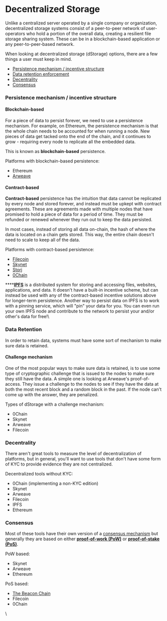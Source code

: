 # Decentralized Storage

Unlike a centralized server operated by a single company or organization, decentralized storage systems consist of a peer-to-peer network of user-operators who hold a portion of the overall data, creating a resilient file storage sharing system. These can be in a blockchain-based application or any peer-to-peer-based network.

When looking at decentralized storage (dStorage) options, there are a few things a user must keep in mind.

* [Persistence mechanism / incentive structure](decentralized-storage.md#persistence-mechanism-incentive-structure)
* [Data retention enforcement](decentralized-storage.md#data-retention)
* [Decentrality](decentralized-storage.md#decentrality)
* [Consensus](decentralized-storage.md#consensus)

### Persistence mechanism / incentive structure <a href="#persistence" id="persistence"></a>

#### Blockchain-based

For a piece of data to persist forever, we need to use a persistence mechanism. For example, on Ethereum, the persistence mechanism is that the whole chain needs to be accounted for when running a node. New pieces of data get tacked onto the end of the chain, and it continues to grow - requiring every node to replicate all the embedded data.

This is known as **blockchain-based** persistence.

Platforms with blockchain-based persistence:

* Ethereum
* [Arweave](https://www.arweave.org/)

#### Contract-based

**Contract-based** persistence has the intuition that data cannot be replicated by every node and stored forever, and instead must be upkept with contract agreements. These are agreements made with multiple nodes that have promised to hold a piece of data for a period of time. They must be refunded or renewed whenever they run out to keep the data persisted.

In most cases, instead of storing all data on-chain, the hash of where the data is located on a chain gets stored. This way, the entire chain doesn't need to scale to keep all of the data.

Platforms with contract-based persistence:

* [Filecoin](https://docs.filecoin.io/about-filecoin/what-is-filecoin/)
* [Skynet](https://siasky.net/)
* [Storj](https://storj.io/)
* [0Chain](https://0chain.net/)

****[**IPFS**](https://docs.ipfs.io/concepts/what-is-ipfs/) is a distributed system for storing and accessing files, websites, applications, and data. It doesn't have a built-in incentive scheme, but can instead be used with any of the contract-based incentive solutions above for longer-term persistence. Another way to persist data on IPFS is to work with a pinning service, which will "pin" your data for you. You can even run your own IPFS node and contribute to the network to persist your and/or other's data for free!\


### Data Retention

In order to retain data, systems must have some sort of mechanism to make sure data is retained.

#### Challenge mechanism <a href="#challenge-mechanism" id="challenge-mechanism"></a>

One of the most popular ways to make sure data is retained, is to use some type of cryptographic challenge that is issued to the nodes to make sure they still have the data. A simple one is looking at Arweave's proof-of-access. They issue a challenge to the nodes to see if they have the data at both the most recent block and a random block in the past. If the node can't come up with the answer, they are penalized.

Types of dStorage with a challenge mechanism:

* 0Chain
* Skynet
* Arweave
* Filecoin

### Decentrality <a href="#decentrality" id="decentrality"></a>

There aren't great tools to measure the level of decentralization of platforms, but in general, you'll want to use tools that don't have some form of KYC to provide evidence they are not centralized.

Decentralized tools without KYC:

* 0Chain (implementing a non-KYC edition)
* Skynet
* Arweave
* Filecoin
* IPFS
* Ethereum

### Consensus <a href="#consensus" id="consensus"></a>

Most of these tools have their own version of a [consensus mechanism](https://ethereum.org/en/developers/docs/consensus-mechanisms/) but generally they are based on either [**proof-of-work (PoW)**](https://ethereum.org/en/developers/docs/consensus-mechanisms/pow/) or [**proof-of-stake (PoS)**](https://ethereum.org/en/developers/docs/consensus-mechanisms/pos/).

PoW based:

* Skynet
* Arweave
* Ethereum

PoS based:

* [The Beacon Chain](https://ethereum.org/en/upgrades/beacon-chain/)
* Filecoin
* 0Chain

\
